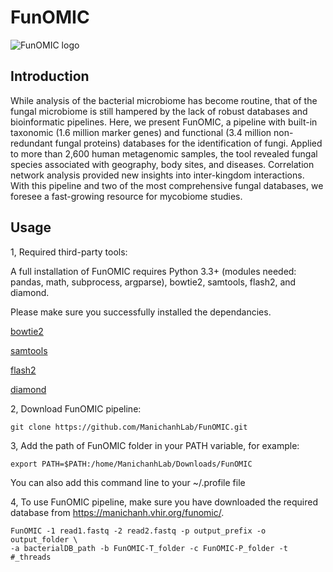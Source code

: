 # FunOMIC
![FunOMIC logo](https://manichanh.vhir.org/assets/img/funomic_logo.jpeg)
## Introduction
While analysis of the bacterial microbiome has become routine, that of the fungal microbiome is still hampered by the lack of robust databases and bioinformatic 
pipelines. Here, we present FunOMIC, a pipeline with built-in taxonomic (1.6 million marker genes) and functional (3.4 million non-redundant fungal proteins) 
databases for the identification of fungi. Applied to more than 2,600 human metagenomic samples, the tool revealed fungal species associated with geography, 
body sites, and diseases. Correlation network analysis provided new insights into inter-kingdom interactions. With this pipeline and two of the most comprehensive 
fungal databases, we foresee a fast-growing resource for mycobiome studies.
## Usage
1, Required third-party tools:

A full installation of FunOMIC requires Python 3.3+ (modules needed: pandas, math, subprocess, argparse), bowtie2, samtools, flash2, and diamond. 

Please make sure you successfully installed the dependancies.

[bowtie2](http://bowtie-bio.sourceforge.net/bowtie2/index.shtml)

[samtools](http://www.htslib.org/)

[flash2](https://github.com/dstreett/FLASH2)

[diamond](https://github.com/bbuchfink/diamond/wiki)

2, Download FunOMIC pipeline:
```
git clone https://github.com/ManichanhLab/FunOMIC.git
```
3, Add the path of FunOMIC folder in your PATH variable, for example:
```
export PATH=$PATH:/home/ManichanhLab/Downloads/FunOMIC
```
You can also add this command line to your ~/.profile file

4, To use FunOMIC pipeline, make sure you have downloaded the required database from https://manichanh.vhir.org/funomic/.
```
FunOMIC -1 read1.fastq -2 read2.fastq -p output_prefix -o output_folder \
-a bacterialDB_path -b FunOMIC-T_folder -c FunOMIC-P_folder -t #_threads
```

